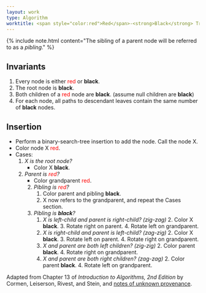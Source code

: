 ```yaml
---
layout: work
type: Algorithm
worktitle: <span style="color:red">Red</span>-<strong>Black</strong> Trees
---
```


{% include note.html content="The sibling of a parent node will be referred to as a *pibling*." %}

## Invariants

1. Every node is either <span style="color:red">red</span> or **black**.
2. The root node is **black**.
3. Both children of a <span style="color:red">red</span> node are **black**. (assume null children are **black**)
4. For each node, all paths to descendant leaves contain the same number of **black** nodes.

## Insertion

*	Perform a binary-search-tree insertion to add the node. Call the node X.
*	Color node X <span style="color:red">red</span>.
*	Cases:
    1. *X is the root node?*
        * Color X **black**.
    2. *Parent is <span style="color:red">red</span>?*
        * Color grandparent <span style="color:red">red</span>.
        2. *Pibling is <span style="color:red">red</span>?*
            1. Color parent and pibling **black**.
            3. X now refers to the grandparent, and repeat the Cases section.
        3. *Pibling is **black**?*
            1. *X is left-child and parent is right-child? (zig-zag)*
                2. Color X **black**.
                3. Rotate right on parent.
                4. Rotate left on grandparent.
            2. *X is right-child and parent is left-child? (zag-zig)*
                2. Color X **black**.
                3. Rotate left on parent.
                4. Rotate right on grandparent.       
            3. *X and parent are both left children? (zig-zig)*
                2. Color parent **black**.
                4. Rotate right on grandparent.
            4. *X and parent are both right children? (zag-zag)*
                2. Color parent **black**.
                4. Rotate left on grandparent.


Adapted from Chapter 13 of *Introduction to Algorithms, 2nd Edition* by Cormen, Leiserson,
Rivest, and Stein, and [notes of unknown provenance](http://mainline.brynmawr.edu/Courses/cs246/spring2016/lectures/16_RedBlackTrees.pdf).



